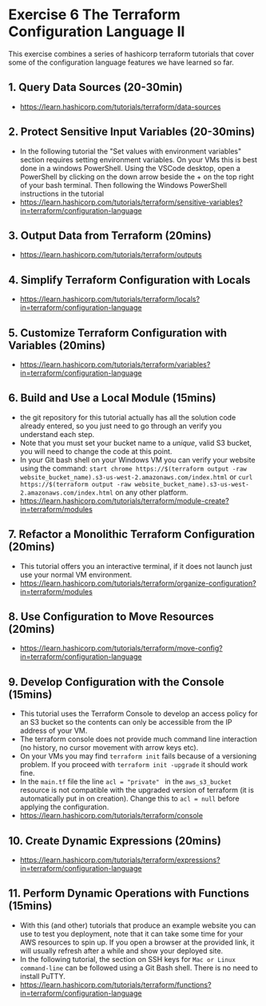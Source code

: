 # Exercise 6 The Terraform Configuration Language II
This exercise combines a series of hashicorp terraform tutorials that cover some of the configuration language features we have learned so far.
## 1. Query Data Sources (20-30min)
- https://learn.hashicorp.com/tutorials/terraform/data-sources

## 2. Protect Sensitive Input Variables (20-30mins)
- In the following tutorial the "Set values with environment variables" section requires setting environment variables. On your VMs this is best done in a windows PowerShell. Using the VSCode desktop, open a PowerShell by clicking on the down arrow beside the + on the top right of your bash terminal. Then following the Windows PowerShell instructions in the tutorial
- https://learn.hashicorp.com/tutorials/terraform/sensitive-variables?in=terraform/configuration-language 

## 3. Output Data from Terraform (20mins)
- https://learn.hashicorp.com/tutorials/terraform/outputs

## 4. Simplify Terraform Configuration with Locals
- https://learn.hashicorp.com/tutorials/terraform/locals?in=terraform/configuration-language

## 5. Customize Terraform Configuration with Variables (20mins)
- https://learn.hashicorp.com/tutorials/terraform/variables?in=terraform/configuration-language

## 6. Build and Use a Local Module (15mins)
- the git repository for this tutorial actually has all the solution code already entered, so you just need to go through an verify you understand each step. 
- Note that you must set your bucket name to a *unique*, valid S3 bucket, you will need to change the code at this point. 
- In your Git bash shell on your Windows VM you can verify your website using the command:
  ``start chrome https://$(terraform output -raw website_bucket_name).s3-us-west-2.amazonaws.com/index.html`` 
  or
  ``curl https://$(terraform output -raw website_bucket_name).s3-us-west-2.amazonaws.com/index.html`` 
  on any other platform.
- https://learn.hashicorp.com/tutorials/terraform/module-create?in=terraform/modules

## 7. Refactor a Monolithic Terraform Configuration (20mins)
- This tutorial offers you an interactive terminal, if it does not launch just use your normal VM environment.
- https://learn.hashicorp.com/tutorials/terraform/organize-configuration?in=terraform/modules

## 8. Use Configuration to Move Resources (20mins)
- https://learn.hashicorp.com/tutorials/terraform/move-config?in=terraform/configuration-language 
## 9. Develop Configuration with the Console (15mins)
- This tutorial uses the Terraform Console to develop an access policy for an S3 bucket so the contents can only be accessible from the IP address of your VM. 
- The terraform console does not provide much command line interaction (no history, no cursor movement with arrow keys etc).
- On your VMs you may find ``terraform init`` fails because of a versioning problem. If you proceed with ``terraform init -upgrade`` it should work fine.
- In the ``main.tf`` file the line ``acl = "private" `` in the ``aws_s3_bucket`` resource is not compatible with the upgraded version of terraform (it is automatically put in on creation). Change this to ``acl = null`` before applying the configuration.
- https://learn.hashicorp.com/tutorials/terraform/console 

## 10. Create Dynamic Expressions (20mins)
- https://learn.hashicorp.com/tutorials/terraform/expressions?in=terraform/configuration-language 

## 11. Perform Dynamic Operations with Functions (15mins)
- With this (and other) tutorials that produce an example website you can use to test you deployment, note that it can take some time for your AWS resources to spin up. If you open a browser at the provided link, it will usually refresh after a while and show your deployed site.
- In the following tutorial, the section on SSH keys for ``Mac or Linux command-line`` can be followed using a Git Bash shell. There is no need to install PuTTY.
- https://learn.hashicorp.com/tutorials/terraform/functions?in=terraform/configuration-language

